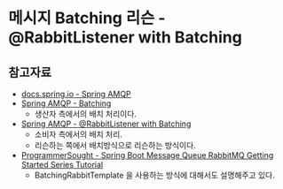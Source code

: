 # 메시지 Batching 리슨 - @RabbitListener with Batching



## 참고자료

- [docs.spring.io - Spring AMQP](https://docs.spring.io/spring-amqp/docs/current/reference/html)
- [Spring AMQP - Batching](https://docs.spring.io/spring-amqp/docs/current/reference/html/#template-batching)
  - 생산자 측에서의 배치 처리이다.
- [Spring AMQP - @RabbitListener with Batching](https://docs.spring.io/spring-amqp/docs/current/reference/html/#receiving-batch)
  - 소비자 측에서의 배치 처리.
  - 리슨하는 쪽에서 배치방식으로 리슨하는 방식이다.
- [ProgrammerSought - Spring Boot Message Queue RabbitMQ Getting Started Series Tutorial](https://www.programmersought.com/article/41295475933/)
  - BatchingRabbitTemplate 을 사용하는 방식에 대해서도 설명해주고 있다.

